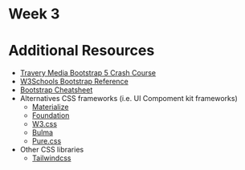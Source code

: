 # Week 3



# Additional Resources

- [Travery Media Bootstrap 5 Crash Course](https://www.youtube.com/watch?v=4sosXZsdy-s)
- [W3Schools Bootstrap Reference](https://www.w3schools.com/bootstrap5/)
- [Bootstrap Cheatsheet](https://devhints.io/bootstrap)
- Alternatives CSS frameworks (i.e. UI Compoment kit frameworks)
  - [Materialize](https://materializecss.com/)
  - [Foundation](https://get.foundation/)
  - [W3.css](https://www.w3schools.com/w3css/defaulT.asp)
  - [Bulma](https://bulma.io/)
  - [Pure.css](https://purecss.io/)
 - Other CSS libraries
   - [Tailwindcss](https://tailwindcss.com/)